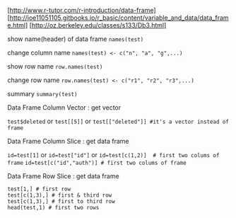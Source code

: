 [http://www.r-tutor.com/r-introduction/data-frame]
[http://joe11051105.gitbooks.io/r_basic/content/variable_and_data/data_frame.html]
[http://oz.berkeley.edu/classes/s133/Db3.html]



show name(header) of data frame
`names(test)`

change column name
`names(test) <- c("n", "a", "g",...)`

show row name `row.names(test)`

change row name `row.names(test) <- c("r1", "r2", "r3",...)`

summary  `summary(test)`

Data Frame Column Vector : get vector 

`test$deleted` or  `test[[5]]` or `test[["deleted"]] #it's a vector instead of frame`

Data Frame Column Slice :  get data frame

`id=test[1]` or `id=test["id"]` or 
`id=test[c(1,2)]  # first two colums of frame`
`id=test[c("id","auth")] # first two colums of frame`

Data Frame Row Slice : get data frame
```
test[1,] # first row
test[c(1,3),] # first & third row
test[c(1,3),] # first to third row
head(test,1) # first two rows
